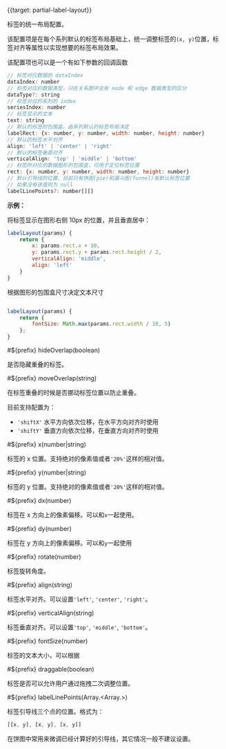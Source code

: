 {{target: partial-label-layout}}

标签的统一布局配置。

该配置项是在每个系列默认的标签布局基础上，统一调整标签的`(x, y)`位置，标签对齐等属性以实现想要的标签布局效果。

该配置项也可以是一个有如下参数的回调函数

```js
// 标签对应数据的 dataIndex
dataIndex: number
// 标签对应的数据类型，只在关系图中会有 node 和 edge 数据类型的区分
dataType?: string
// 标签对应的系列的 index
seriesIndex: number
// 标签显示的文本
text: string
// 默认的标签的包围盒，由系列默认的标签布局决定
labelRect: {x: number, y: number, width: number, height: number}
// 默认的标签水平对齐
align: 'left' | 'center' | 'right'
// 默认的标签垂直对齐
verticalAlign: 'top' | 'middle' | 'bottom'
// 标签所对应的数据图形的包围盒，可用于定位标签位置
rect: {x: number, y: number, width: number, height: number}
// 默认引导线的位置，目前只有饼图(pie)和漏斗图(funnel)有默认标签位置
// 如果没有该值则为 null
labelLinePoints?: number[][]
```

**示例：**

将标签显示在图形右侧 10px 的位置，并且垂直居中：

```js
labelLayout(params) {
    return {
        x: params.rect.x + 10,
        y: params.rect.y + params.rect.height / 2,
        verticalAlign: 'middle',
        align: 'left'
    }
}
```

根据图形的包围盒尺寸决定文本尺寸

```js

labelLayout(params) {
    return {
        fontSize: Math.max(params.rect.width / 10, 5)
    };
}
```


#${prefix} hideOverlap(boolean)

是否隐藏重叠的标签。

#${prefix} moveOverlap(string)

在标签重叠的时候是否挪动标签位置以防止重叠。

目前支持配置为：

+ `'shiftX'` 水平方向依次位移，在水平方向对齐时使用
+ `'shiftY'` 垂直方向依次位移，在垂直方向对齐时使用

#${prefix} x(number|string)

标签的 x 位置。支持绝对的像素值或者`'20%'`这样的相对值。

#${prefix} y(number|string)

标签的 y 位置。支持绝对的像素值或者`'20%'`这样的相对值。

#${prefix} dx(number)

标签在 x 方向上的像素偏移。可以和`x`一起使用。

#${prefix} dy(number)

标签在 y 方向上的像素偏移。可以和`y`一起使用

#${prefix} rotate(number)

标签旋转角度。

#${prefix} align(string)

标签水平对齐。可以设置`'left'`, `'center'`, `'right'`。

#${prefix} verticalAlign(string)

标签垂直对齐。可以设置`'top'`, `'middle'`, `'bottom'`。

#${prefix} fontSize(number)

标签的文本大小，可以根据

#${prefix} draggable(boolean)

标签是否可以允许用户通过拖拽二次调整位置。

#${prefix} labelLinePoints(Array.<Array.<number>>)

标签引导线三个点的位置。格式为：

```js
[[x, y], [x, y], [x, y]]
```

在饼图中常用来微调已经计算好的引导线，其它情况一般不建议设置。
